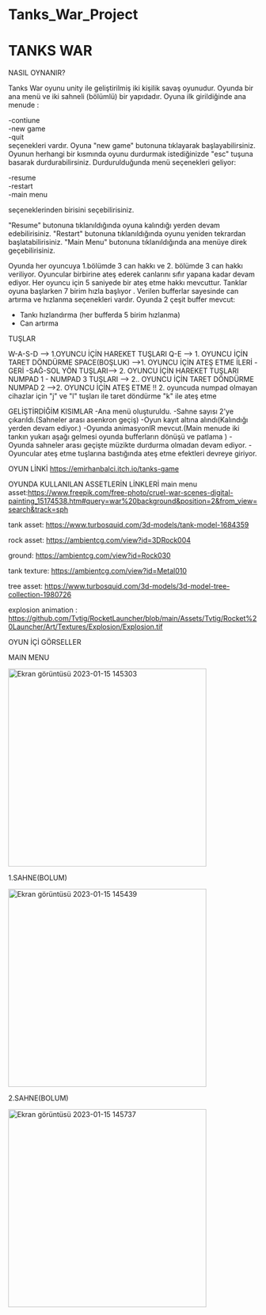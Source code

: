 # Tanks_War_Project
#	TANKS WAR

NASIL OYNANIR?

Tanks War oyunu unity ile geliştirilmiş iki kişilik  savaş oyunudur.
Oyunda bir ana menü ve iki sahneli (bölümlü) bir yapıdadır.
Oyuna ilk girildiğinde ana menude :

  -contiune <br/>
  -new game <br/>
  -quit  <br/>
          seçenekleri vardır.
Oyuna "new game" butonuna tıklayarak başlayabilirsiniz.
Oyunun herhangi bir kısmında oyunu durdurmak istediğinizde "esc" tuşuna basarak durdurabilirsiniz.
Durdurulduğunda menü seçenekleri geliyor:

  -resume <br/>
  -restart <br/>
  -main menu  <br/>
 
   seçeneklerinden birisini seçebilirisiniz.

"Resume" butonuna tıklanıldığında oyuna kalındığı yerden devam edebilirisiniz.
"Restart" butonuna tıklanıldığında oyunu yeniden tekrardan başlatabilirisiniz.
"Main Menu" butonuna tıklanıldığında ana menüye direk geçebilirisiniz.

Oyunda her oyuncuya 1.bölümde 3 can hakkı ve 2. bölümde 3 can hakkı  veriliyor.
Oyuncular birbirine ateş ederek canlarını sıfır yapana kadar devam ediyor.
Her oyuncu için  5 saniyede  bir ateş etme hakkı mevcuttur.
Tanklar oyuna başlarken 7 birim hızla başlıyor .
Verilen bufferlar sayesinde can artırma ve hızlanma seçenekleri vardır.
Oyunda 2 çeşit buffer mevcut:
  - Tankı hızlandırma (her bufferda 5 birim hızlanma) <br/>
  - Can artırma <br/>
  
  
TUŞLAR 

W-A-S-D  --> 1.OYUNCU İÇİN HAREKET  TUŞLARI 
Q-E    --> 1. OYUNCU İÇİN TARET DÖNDÜRME
SPACE(BOŞLUK) -->1. OYUNCU İÇİN  ATEŞ ETME
İLERİ -GERİ -SAĞ-SOL  YÖN TUŞLARI--> 2. OYUNCU İÇİN HAREKET TUŞLARI
NUMPAD 1 - NUMPAD 3 TUŞLARI --> 2.. OYUNCU İÇİN TARET DÖNDÜRME
NUMPAD 2 -->2. OYUNCU İÇİN ATEŞ ETME 
!! 2. oyuncuda numpad olmayan cihazlar için "j" ve "l" tuşları ile taret döndürme "k" ile ateş etme 

GELİŞTİRDİĞİM KISIMLAR
-Ana menü oluşturuldu.
-Sahne sayısı 2'ye çıkarıldı.(Sahneler arası asenkron geçiş)
-Oyun kayıt altına alındı(Kalındığı yerden devam ediyor.)
-Oyunda  animasyonlR mevcut.(Main menude iki tankın yukarı aşağı gelmesi  oyunda bufferların dönüşü ve patlama )
-Oyunda sahneler arası geçişte müzikte durdurma olmadan devam ediyor.
-Oyuncular ateş etme tuşlarına bastığında ateş etme efektleri devreye giriyor.




OYUN LİNKİ
https://emirhanbalci.itch.io/tanks-game

OYUNDA KULLANILAN ASSETLERİN LİNKLERİ
main menu asset:https://www.freepik.com/free-photo/cruel-war-scenes-digital-painting_15174538.htm#query=war%20background&position=2&from_view=search&track=sph

tank asset: https://www.turbosquid.com/3d-models/tank-model-1684359

rock asset: https://ambientcg.com/view?id=3DRock004

ground: https://ambientcg.com/view?id=Rock030 

tank texture: https://ambientcg.com/view?id=Metal010

tree asset: https://www.turbosquid.com/3d-models/3d-model-tree-collection-1980726

explosion animation : https://github.com/Tvtig/RocketLauncher/blob/main/Assets/Tvtig/Rocket%20Launcher/Art/Textures/Explosion/Explosion.tif

OYUN İÇİ GÖRSELLER

MAIN MENU

<img width="400" alt="Ekran görüntüsü 2023-01-15 145303" src="https://user-images.githubusercontent.com/75940377/212541110-1453f6d9-6425-4d0c-9ea7-a6ab8362ed53.png">

1.SAHNE(BOLUM)

<img width="400" alt="Ekran görüntüsü 2023-01-15 145439" src="https://user-images.githubusercontent.com/75940377/212541115-a5165be6-a724-47a8-b219-44b44d30a7fc.png">

2.SAHNE(BOLUM)

<img width="400" alt="Ekran görüntüsü 2023-01-15 145737" src="https://user-images.githubusercontent.com/75940377/212541119-7d6ee0ad-5e8b-4fe5-a24a-44bb060d79bf.png">

